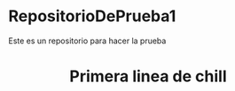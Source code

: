 # RepositorioDePrueba1
Este es un repositorio para hacer la prueba
<h1 align="center"> Primera linea de chill </h1>